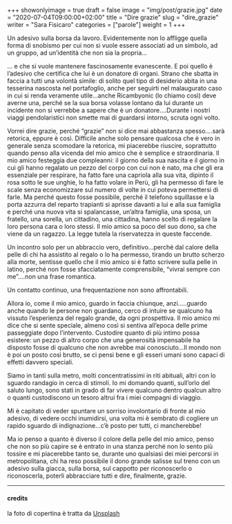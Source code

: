 +++
showonlyimage = true
draft = false
image = "img/post/grazie.jpg"
date = "2020-07-04T09:00:00+02:00"
title = "Dire grazie"
slug = "dire_grazie"
writer = "Sara Fisicaro"
categories = ["parole"]
weight = 1
+++

Un adesivo sulla borsa da lavoro. Evidentemente non lo affligge quella forma di snobismo per cui non si vuole essere associati ad un simbolo, ad un gruppo, ad un’identità che non sia la propria...

<!--more-->

... e che si vuole mantenere fascinosamente evanescente. E poi quello è l’adesivo che certifica che lui è un donatore di organi. Strano che sbatta in faccia a tutti una volontà simile: di solito quel tipo di desiderio abita in una tesserina nascosta nel portafoglio, anche per seguirti nel malaugurato caso in cui si renda veramente utile…anche Ricambyonic (lo chiamo così) deve averne una, perché se la sua borsa volasse lontano da lui durante un incidente non si verrebbe a sapere che è un donatore….Durante i nostri viaggi pendolaristici non smette mai di guardarsi intorno, scruta ogni volto.

Vorrei dire grazie, perché “grazie” non si dice mai abbastanza spesso….sarà retorica, eppure è così. Difficile anche solo pensare qualcosa che è vero in generale senza scomodare la retorica, mi piacerebbe riuscire, soprattutto quando penso alla vicenda del mio amico che è semplice e straordinaria. Il mio amico festeggia due compleanni: il giorno della sua nascita e il giorno in cui gli hanno regalato un pezzo del corpo con cui non è nato, ma che gli era essenziale per respirare, ha fatto fare una capriola alla sua vita, dipinto il rosa sotto le sue unghie, lo ha fatto volare in Perù, gli ha permesso di fare le scale senza economizzare sul numero di volte in cui poteva permettersi di farle. Ma perché questo fosse possibile, perché il telefono squillasse e la porta azzurra del reparto trapianti si aprisse davanti a lui e alla sua famiglia e perché una nuova vita si spalancasse, un’altra famiglia, una sposa, un fratello, una sorella, un cittadino, una cittadina, hanno scelto di regalare la loro persona cara o loro stessi. Il mio amico sa poco del suo dono, sa che viene da un ragazzo. La legge tutela la riservatezza in queste faccende.

Un incontro solo per un abbraccio vero, definitivo…perché dal calore della pelle di chi ha assistito al regalo o lo ha permesso, tirando un brutto scherzo alla morte, sentisse quello che il mio amico si è fatto scrivere sulla pelle in latino, perché non fosse sfacciatamente comprensibile, “vivrai sempre con me”….non una frase romantica.

Un contatto continuo, una frequentazione non sono affrontabili.

Allora io, come il mio amico, guardo in faccia chiunque, anzi…..guardo anche quando le persone non guardano, cerco di intuire se qualcuno ha vissuto l’esperienza del regalo grande, da ogni prospettiva. Il mio amico mi dice che si sente speciale, almeno così si sentiva all’epoca delle prime passeggiate dopo l’intervento. Custodire quanto di più intimo possa esistere: un pezzo di altro corpo che una generosità impensabile ha disposto fosse di qualcuno che non avrebbe mai conosciuto…Il mondo non è poi un posto così brutto, se ci pensi bene e gli esseri umani sono capaci di effetti davvero speciali.

Siamo in tanti sulla metro, molti concentratissimi in riti abituali, altri con lo sguardo randagio in cerca di stimoli. Io mi domando quanti, sull’orlo del saluto lungo, sono stati in grado di far vivere qualcuno dentro qualcun altro o quanti custodiscono un tesoro altrui fra i miei compagni di viaggio.

Mi è capitato di veder spuntare un sorriso involontario di fronte al mio adesivo, di vedere occhi inumidirsi, una volta mi è sembrato di cogliere un rapido sguardo di indignazione…c’è posto per tutti, ci mancherebbe!

Ma io penso a quanto è diverso il colore della pelle del mio amico, penso che non so più capire se è entrato in una stanza perché non lo sento più tossire e mi piacerebbe tanto se, durante uno qualsiasi dei miei percorsi in metropolitana, chi ha reso possibile il dono grande salisse sul treno con un adesivo sulla giacca, sulla borsa, sul cappotto per riconoscerlo o riconoscerla, poterli abbracciare tutti e dire, finalmente, grazie.



---
#### credits

la foto di copertina è tratta da <a target="blank" href="https://unsplash.com/photos/bo3SHP58C3g">Unsplash</a>
